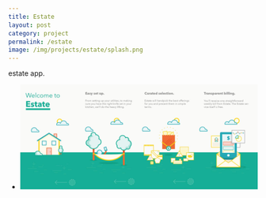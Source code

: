 ```yaml
---
title: Estate
layout: post
category: project
permalink: /estate
image: /img/projects/estate/splash.png
---
```


<div class='desc fixed'>
	<p>estate app.</p>
</div>


<ul class='img-column'>
 	<li><img src='/img/projects/estate/onboarding.jpg' alt='bsc-1'/></li>
 </ul>